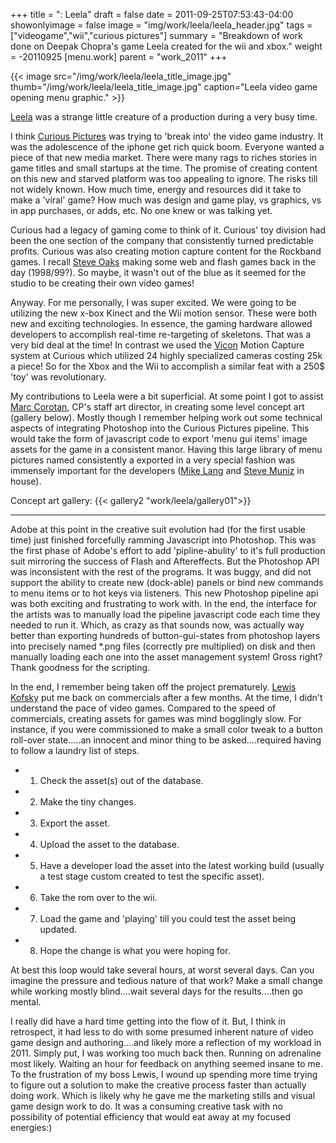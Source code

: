 +++
title = ": Leela"
draft = false
date = 2011-09-25T07:53:43-04:00
showonlyimage = false
image = "img/work/leela/leela_header.jpg"
tags = ["videogame","wii","curious pictures"]
summary = "Breakdown of work done on Deepak Chopra's game Leela created for the wii and xbox."
weight = -20110925
[menu.work]
parent = "work_2011"
+++



{{< image src="/img/work/leela/leela_title_image.jpg" thumb="/img/work/leela/leela_title_image.jpg" caption="Leela video game opening menu graphic." >}}





[Leela](https://en.wikipedia.org/wiki/List_of_Wii_games) was a strange little creature of a production during a very busy time.

I think [Curious Pictures](https://en.wikipedia.org/wiki/Curious_Pictures) was trying to 'break into' the video game industry. It was the adolescence of the iphone get rich quick boom. Everyone wanted a piece of that new media market. There were many rags to riches stories in game titles and small startups at the time. The promise of creating content on this new and starved platform was too appealing to ignore. The risks till not widely known. How much time, energy and resources did it take to make a 'viral' game? How much was design and game play, vs graphics, vs in app purchases, or adds, etc. No one knew or was talking yet.

Curious had a legacy of gaming come to think of it. Curious' toy division had been the one section of the company that consistently turned predictable profits. Curious was also creating motion capture content for the Rockband games. I recall [Steve Oaks](http://www.imdb.com/name/nm1016099/) making some web and flash games back in the day (1998/99?). So maybe, it wasn't out of the blue as it seemed for the studio to be creating their own video games!

Anyway.
For me personally, I was super excited. We were going to be utilizing the new x-box Kinect and the Wii motion sensor. These were both new and exciting technologies. In essence, the gaming hardware allowed developers to accomplish real-time re-targeting of skeletons. That was a very bid deal at the time! In contrast we used the [Vicon](http://www.vicon.com/) Motion Capture system at Curious which utilized 24 highly specialized cameras costing 25k a piece! So for the Xbox and the Wii to accomplish a similar feat with a 250$ 'toy' was revolutionary.


My contributions to Leela were a bit superficial. At some point I got to assist [Marc Corotan](https://www.imdb.com/name/nm3155864/), CP's staff art director, in creating some level concept art (gallery below). Mostly though I remember helping work out some technical aspects of integrating Photoshop into the Curious Pictures pipeline. This would take the form of javascript code to export 'menu gui items' image assets for the game in a consistent manor. Having this large library of menu pictures named consistently a exported in a very special fashion was immensely important for the developers ([Mike Lang](https://www.imdb.com/name/nm4469721/) and [Steve Muniz](https://www.imdb.com/name/nm2618274) in house).


Concept art gallery:
{{< gallery2 "work/leela/gallery01">}}

---
Adobe at this point in the creative suit evolution had (for the first usable time) just finished forcefully ramming Javascript into Photoshop. This was the first phase of Adobe's effort to add 'pipline-abulity' to it's full production suit mirroring the success of Flash and Aftereffects. But the Photoshop API was inconsistent with the rest of the programs. It was buggy, and did not support the ability to create new (dock-able) panels or bind new commands to menu items or to hot keys via listeners. This new Photoshop pipeline api was both exciting and frustrating to work with. In the end, the interface for the artists was to manually load the pipeline javascript code each time they needed to run it. Which, as crazy as that sounds now, was actually way better than exporting hundreds of button-gui-states from photoshop layers into precisely named *.png files (correctly pre multiplied) on disk and then manually loading each one into the asset management system! Gross right? Thank goodness for the scripting.


In the end, I remember being taken off the project prematurely. [Lewis Kofsky](https://www.imdb.com/name/nm2572946) put me back on commercials after a few months. At the time, I didn't understand the pace of video games. Compared to the speed of commercials, creating assets for games was mind bogglingly slow. For instance, if you were commissioned to make a small color tweak to a button roll-over state.....an innocent and minor thing to be asked....required having to follow a laundry list of steps.

- 1. Check the asset(s) out of the database.
- 2. Make the tiny changes.
- 3. Export the asset.
- 4. Upload the asset to the database.
- 5. Have a developer load the asset into the latest working build (usually a test stage custom created to test the specific asset).
- 6. Take the rom over to the wii.
- 7. Load the game and 'playing' till you could test the asset being updated.
- 8. Hope the change is what you were hoping for.

At best this loop would take several hours, at worst several days. Can you imagine the pressure and tedious nature of that work? Make a small change while working mostly blind....wait several days for the results....then go mental.

I really did have a hard time getting into the flow of it. But, I think in retrospect, it had less to do with some presumed inherent nature of video game design and authoring....and likely more a reflection of my workload in 2011. Simply put, I was working too much back then. Running on adrenaline most likely. Waiting an hour for feedback on anything seemed insane to me. To the frustration of my boss Lewis, I wound up spending more time trying to figure out a solution to make the creative process faster than actually doing work. Which is likely why he gave me the marketing stills and visual game design work to do. It was a consuming creative task with no possibility of potential efficiency that would eat away at my focused energies:)
